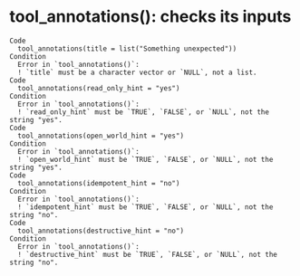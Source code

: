 # tool_annotations(): checks its inputs

    Code
      tool_annotations(title = list("Something unexpected"))
    Condition
      Error in `tool_annotations()`:
      ! `title` must be a character vector or `NULL`, not a list.
    Code
      tool_annotations(read_only_hint = "yes")
    Condition
      Error in `tool_annotations()`:
      ! `read_only_hint` must be `TRUE`, `FALSE`, or `NULL`, not the string "yes".
    Code
      tool_annotations(open_world_hint = "yes")
    Condition
      Error in `tool_annotations()`:
      ! `open_world_hint` must be `TRUE`, `FALSE`, or `NULL`, not the string "yes".
    Code
      tool_annotations(idempotent_hint = "no")
    Condition
      Error in `tool_annotations()`:
      ! `idempotent_hint` must be `TRUE`, `FALSE`, or `NULL`, not the string "no".
    Code
      tool_annotations(destructive_hint = "no")
    Condition
      Error in `tool_annotations()`:
      ! `destructive_hint` must be `TRUE`, `FALSE`, or `NULL`, not the string "no".

